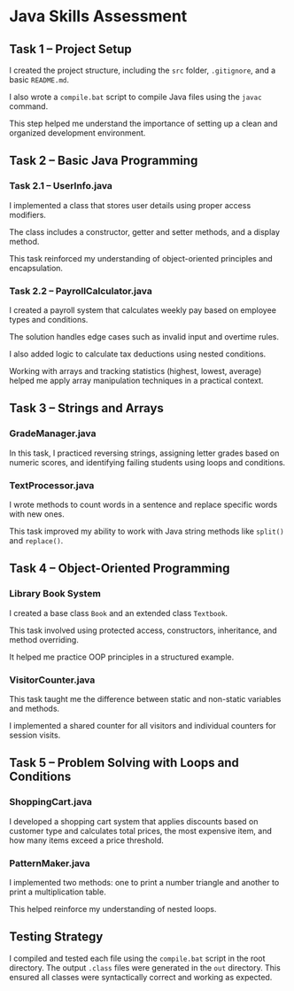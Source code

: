 # Java Skills Assessment

## Task 1 – Project Setup

I created the project structure, including the `src` folder, `.gitignore`, and a basic `README.md`.

I also wrote a `compile.bat` script to compile Java files using the `javac` command.

This step helped me understand the importance of setting up a clean and organized development environment.

## Task 2 – Basic Java Programming

### Task 2.1 – UserInfo.java

I implemented a class that stores user details using proper access modifiers.

The class includes a constructor, getter and setter methods, and a display method.

This task reinforced my understanding of object-oriented principles and encapsulation.

### Task 2.2 – PayrollCalculator.java

I created a payroll system that calculates weekly pay based on employee types and conditions.

The solution handles edge cases such as invalid input and overtime rules.

I also added logic to calculate tax deductions using nested conditions.

Working with arrays and tracking statistics (highest, lowest, average) helped me apply array manipulation techniques in a practical context.

## Task 3 – Strings and Arrays

### GradeManager.java

In this task, I practiced reversing strings, assigning letter grades based on numeric scores, and identifying failing students using loops and conditions.

### TextProcessor.java

I wrote methods to count words in a sentence and replace specific words with new ones.

This task improved my ability to work with Java string methods like `split()` and `replace()`.

## Task 4 – Object-Oriented Programming

### Library Book System

I created a base class `Book` and an extended class `Textbook`.

This task involved using protected access, constructors, inheritance, and method overriding.

It helped me practice OOP principles in a structured example.

### VisitorCounter.java

This task taught me the difference between static and non-static variables and methods.

I implemented a shared counter for all visitors and individual counters for session visits.

## Task 5 – Problem Solving with Loops and Conditions

### ShoppingCart.java

I developed a shopping cart system that applies discounts based on customer type and calculates total prices, the most expensive item, and how many items exceed a price threshold.

### PatternMaker.java

I implemented two methods: one to print a number triangle and another to print a multiplication table.

This helped reinforce my understanding of nested loops.

## Testing Strategy

I compiled and tested each file using the `compile.bat` script in the root directory. The output `.class` files were generated in the `out` directory. This ensured all classes were syntactically correct and working as expected.
